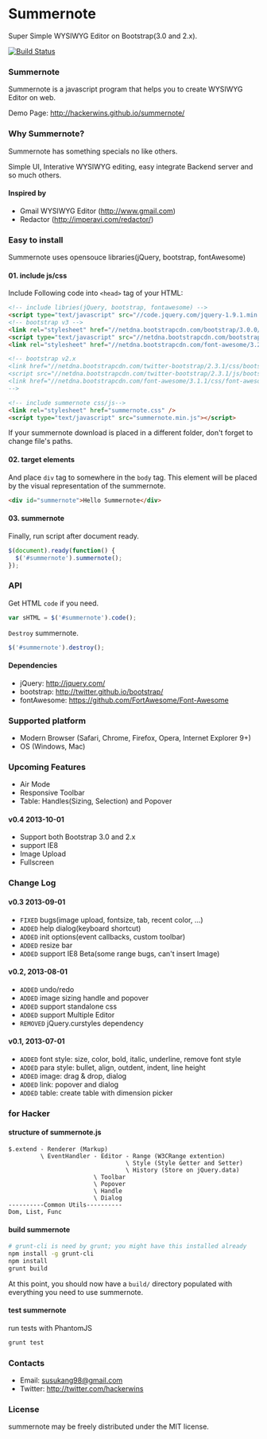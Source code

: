# Summernote
Super Simple WYSIWYG Editor on Bootstrap(3.0 and 2.x).

[![Build Status](https://secure.travis-ci.org/HackerWins/summernote.png)](http://travis-ci.org/HackerWins/summernote)

### Summernote
Summernote is a javascript program that helps you to create WYSIWYG Editor on web.

Demo Page: http://hackerwins.github.io/summernote/

### Why Summernote?

Summernote has something specials no like others.

Simple UI, Interative WYSIWYG editing, easy integrate Backend server and so much others.

#### Inspired by
* Gmail WYSIWYG Editor (http://www.gmail.com)
* Redactor (http://imperavi.com/redactor/)

### Easy to install

Summernote uses opensouce libraries(jQuery, bootstrap, fontAwesome) 

#### 01. include js/css
Include Following code into `<head>` tag of your HTML:
```html
<!-- include libries(jQuery, bootstrap, fontawesome) -->
<script type="text/javascript" src="//code.jquery.com/jquery-1.9.1.min.js"></script> 
<!-- bootstrap v3 -->
<link rel="stylesheet" href="//netdna.bootstrapcdn.com/bootstrap/3.0.0/css/bootstrap.no-icons.min.css" />
<script type="text/javascript" src="//netdna.bootstrapcdn.com/bootstrap/3.0.0/js/bootstrap.min.js"></script>
<link rel="stylesheet" href="//netdna.bootstrapcdn.com/font-awesome/3.2.1/css/font-awesome.min.css" />

<!-- bootstrap v2.x
<link href="//netdna.bootstrapcdn.com/twitter-bootstrap/2.3.1/css/bootstrap-combined.no-icons.min.css" rel="stylesheet"> 
<script src="//netdna.bootstrapcdn.com/twitter-bootstrap/2.3.1/js/bootstrap.min.js"></script> 
<link href="//netdna.bootstrapcdn.com/font-awesome/3.1.1/css/font-awesome.min.css" rel="stylesheet">
-->

<!-- include summernote css/js-->
<link rel="stylesheet" href="summernote.css" />
<script type="text/javascript" src="summernote.min.js"></script>
```
If your summernote download is placed in a different folder, don't forget to change file's paths.

#### 02. target elements
And place `div` tag to somewhere in the `body` tag. This element will be placed by the visual representation of the summernote.
```html
<div id="summernote">Hello Summernote</div>
```

#### 03. summernote
Finally, run script after document ready.
```javascript
$(document).ready(function() {
  $('#summernote').summernote();
});
```

### API
Get HTML `code` if you need.

```javascript
var sHTML = $('#summernote').code();
```

`Destroy` summernote.

```javascript
$('#summernote').destroy();
```

#### Dependencies
* jQuery: http://jquery.com/
* bootstrap: http://twitter.github.io/bootstrap/
* fontAwesome: https://github.com/FortAwesome/Font-Awesome

### Supported platform
* Modern Browser (Safari, Chrome, Firefox, Opera, Internet Explorer 9+)
* OS (Windows, Mac)

### Upcoming Features
* Air Mode
* Responsive Toolbar
* Table: Handles(Sizing, Selection) and Popover

#### v0.4 2013-10-01
* Support both Bootstrap 3.0 and 2.x
* support IE8
* Image Upload
* Fullscreen

### Change Log

#### v0.3 2013-09-01
* `FIXED` bugs(image upload, fontsize, tab, recent color, ...)
* `ADDED` help dialog(keyboard shortcut)
* `ADDED` init options(event callbacks, custom toolbar)
* `ADDED` resize bar
* `ADDED` support IE8 Beta(some range bugs, can't insert Image)

#### v0.2, 2013-08-01
* `ADDED` undo/redo
* `ADDED` image sizing handle and popover
* `ADDED` support standalone css
* `ADDED` support Multiple Editor
* `REMOVED` jQuery.curstyles dependency

#### v0.1, 2013-07-01
* `ADDED` font style: size, color, bold, italic, underline, remove font style
* `ADDED` para style: bullet, align, outdent, indent, line height
* `ADDED` image: drag & drop, dialog
* `ADDED` link: popover and dialog
* `ADDED` table: create table with dimension picker

### for Hacker

#### structure of summernote.js

```
$.extend - Renderer (Markup)
         \ EventHandler - Editor - Range (W3CRange extention)
                                 \ Style (Style Getter and Setter)
                                 \ History (Store on jQuery.data)
                        \ Toolbar
                        \ Popover
                        \ Handle
                        \ Dialog
----------Common Utils----------
Dom, List, Func
```

#### build summernote
```bash
# grunt-cli is need by grunt; you might have this installed already
npm install -g grunt-cli
npm install
grunt build
```
At this point, you should now have a `build/` directory populated with everything you need to use summernote.

#### test summernote
run tests with PhantomJS
```bash
grunt test
```

### Contacts
* Email: susukang98@gmail.com
* Twitter: http://twitter.com/hackerwins

### License
summernote may be freely distributed under the MIT license.

